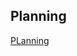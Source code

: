 ## Planning

[PLanning](https://visinigiri-aditya.notion.site/IMS-Idea-Plan-2-Months-9e28ea01c1fa41ff9ba478f0e4d767fa)
